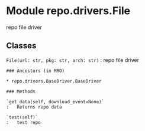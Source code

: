 Module repo.drivers.File
========================
repo file driver

Classes
-------

`File(url: str, pkg: str, arch: str)`
:   repo file driver

    ### Ancestors (in MRO)

    * repo.drivers.BaseDriver.BaseDriver

    ### Methods

    `get_data(self, download_event=None)`
    :   Returns repo data

    `test(self)`
    :   test repo